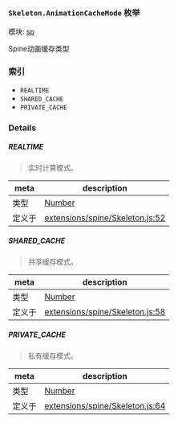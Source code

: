 ### `Skeleton.AnimationCacheMode` 枚举



模块: [sp](../modules/sp.md)


Spine动画缓存类型


### 索引
  - `REALTIME`
  - `SHARED_CACHE`
  - `PRIVATE_CACHE`

### Details


##### REALTIME

> 实时计算模式。

| meta | description |
|------|-------------|
| 类型 | <a href="https://developer.mozilla.org/en/JavaScript/Reference/Global_Objects/Number" class="crosslink external" target="_blank">Number</a> |
| 定义于 | [extensions/spine/Skeleton.js:52](https://github.com/cocos-creator/engine/blob/76f37f407b386c997979b56dd0d3e99ac2c02cc4/extensions/spine/Skeleton.js#L52) |



##### SHARED_CACHE

> 共享缓存模式。

| meta | description |
|------|-------------|
| 类型 | <a href="https://developer.mozilla.org/en/JavaScript/Reference/Global_Objects/Number" class="crosslink external" target="_blank">Number</a> |
| 定义于 | [extensions/spine/Skeleton.js:58](https://github.com/cocos-creator/engine/blob/76f37f407b386c997979b56dd0d3e99ac2c02cc4/extensions/spine/Skeleton.js#L58) |



##### PRIVATE_CACHE

> 私有缓存模式。

| meta | description |
|------|-------------|
| 类型 | <a href="https://developer.mozilla.org/en/JavaScript/Reference/Global_Objects/Number" class="crosslink external" target="_blank">Number</a> |
| 定义于 | [extensions/spine/Skeleton.js:64](https://github.com/cocos-creator/engine/blob/76f37f407b386c997979b56dd0d3e99ac2c02cc4/extensions/spine/Skeleton.js#L64) |



